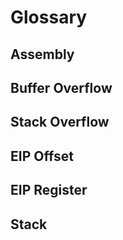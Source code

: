 
# Glossary

## Assembly

## Buffer Overflow

## Stack Overflow

## EIP Offset

## EIP Register

## Stack

